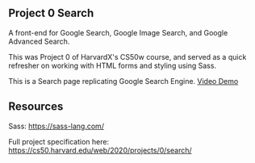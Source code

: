 ## Project 0 Search

A front-end for Google Search, Google Image Search, and Google Advanced Search.

This was Project 0 of HarvardX's CS50w course, and served as a quick refresher on working with HTML forms and styling using Sass.

This is a Search page replicating Google Search Engine. [Video Demo](https://youtu.be/cSE-sSatLtU)


## Resources

Sass: https://sass-lang.com/

Full project specification here: https://cs50.harvard.edu/web/2020/projects/0/search/